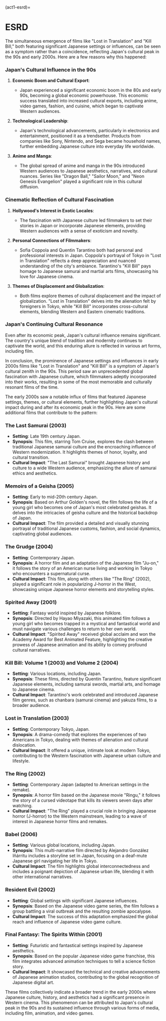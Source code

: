 (act1-esrd)=
# ESRD

The simultaneous emergence of films like "Lost in Translation" and "Kill Bill," both featuring significant Japanese settings or influences, can be seen as a symptom rather than a coincidence, reflecting Japan's cultural peak in the 90s and early 2000s. Here are a few reasons why this happened:

### Japan's Cultural Influence in the 90s
1. **Economic Boom and Cultural Export**:
   - Japan experienced a significant economic boom in the 80s and early 90s, becoming a global economic powerhouse. This economic success translated into increased cultural exports, including anime, video games, fashion, and cuisine, which began to captivate Western audiences.

2. **Technological Leadership**:
   - Japan's technological advancements, particularly in electronics and entertainment, positioned it as a trendsetter. Products from companies like Sony, Nintendo, and Sega became household names, further embedding Japanese culture into everyday life worldwide.

3. **Anime and Manga**:
   - The global spread of anime and manga in the 90s introduced Western audiences to Japanese aesthetics, narratives, and cultural nuances. Series like "Dragon Ball," "Sailor Moon," and "Neon Genesis Evangelion" played a significant role in this cultural diffusion.

### Cinematic Reflection of Cultural Fascination
1. **Hollywood's Interest in Exotic Locales**:
   - The fascination with Japanese culture led filmmakers to set their stories in Japan or incorporate Japanese elements, providing Western audiences with a sense of exoticism and novelty.

2. **Personal Connections of Filmmakers**:
   - Sofia Coppola and Quentin Tarantino both had personal and professional interests in Japan. Coppola's portrayal of Tokyo in "Lost in Translation" reflects a deep appreciation and nuanced understanding of the city's ambiance. Tarantino's "Kill Bill" pays homage to Japanese samurai and martial arts films, showcasing his love for Japanese cinema.

3. **Themes of Displacement and Globalization**:
   - Both films explore themes of cultural displacement and the impact of globalization. "Lost in Translation" delves into the alienation felt by foreigners in Tokyo, while "Kill Bill" incorporates cross-cultural elements, blending Western and Eastern cinematic traditions.

### Japan's Continuing Cultural Resonance
Even after its economic peak, Japan's cultural influence remains significant. The country's unique blend of tradition and modernity continues to captivate the world, and this enduring allure is reflected in various art forms, including film.

In conclusion, the prominence of Japanese settings and influences in early 2000s films like "Lost in Translation" and "Kill Bill" is a symptom of Japan's cultural zenith in the 90s. This period saw an unprecedented global fascination with Japanese culture, which filmmakers adeptly incorporated into their works, resulting in some of the most memorable and culturally resonant films of the time.

The early 2000s saw a notable influx of films that featured Japanese settings, themes, or cultural elements, further highlighting Japan's cultural impact during and after its economic peak in the 90s. Here are some additional films that contribute to the pattern:

### The Last Samurai (2003)
- **Setting**: Late 19th century Japan.
- **Synopsis**: This film, starring Tom Cruise, explores the clash between traditional Japanese samurai culture and the encroaching influence of Western modernization. It highlights themes of honor, loyalty, and cultural transition.
- **Cultural Impact**: "The Last Samurai" brought Japanese history and culture to a wide Western audience, emphasizing the allure of samurai ethics and aesthetics.

### Memoirs of a Geisha (2005)
- **Setting**: Early to mid-20th century Japan.
- **Synopsis**: Based on Arthur Golden's novel, the film follows the life of a young girl who becomes one of Japan's most celebrated geishas. It delves into the intricacies of geisha culture and the historical backdrop of Japan.
- **Cultural Impact**: The film provided a detailed and visually stunning portrayal of traditional Japanese customs, fashion, and social dynamics, captivating global audiences.

### The Grudge (2004)
- **Setting**: Contemporary Japan.
- **Synopsis**: A horror film and an adaptation of the Japanese film "Ju-on," it follows the story of an American nurse living and working in Tokyo who encounters a supernatural curse.
- **Cultural Impact**: This film, along with others like "The Ring" (2002), played a significant role in popularizing J-horror in the West, showcasing unique Japanese horror elements and storytelling styles.

### Spirited Away (2001)
- **Setting**: Fantasy world inspired by Japanese folklore.
- **Synopsis**: Directed by Hayao Miyazaki, this animated film follows a young girl who becomes trapped in a mystical and fantastical world and must navigate various challenges to return to her own world.
- **Cultural Impact**: "Spirited Away" received global acclaim and won the Academy Award for Best Animated Feature, highlighting the creative prowess of Japanese animation and its ability to convey profound cultural narratives.

### Kill Bill: Volume 1 (2003) and Volume 2 (2004)
- **Setting**: Various locations, including Japan.
- **Synopsis**: These films, directed by Quentin Tarantino, feature significant Japanese elements, including samurai swords, martial arts, and homage to Japanese cinema.
- **Cultural Impact**: Tarantino's work celebrated and introduced Japanese film genres, such as chanbara (samurai cinema) and yakuza films, to a broader audience.

### Lost in Translation (2003)
- **Setting**: Contemporary Tokyo, Japan.
- **Synopsis**: A drama-comedy that explores the experiences of two Americans in Tokyo, dealing with themes of alienation and cultural dislocation.
- **Cultural Impact**: It offered a unique, intimate look at modern Tokyo, contributing to the Western fascination with Japanese urban culture and lifestyle.

### The Ring (2002)
- **Setting**: Contemporary Japan (adapted to American settings in the remake).
- **Synopsis**: A horror film based on the Japanese movie "Ringu," it follows the story of a cursed videotape that kills its viewers seven days after watching.
- **Cultural Impact**: "The Ring" played a crucial role in bringing Japanese horror (J-horror) to the Western mainstream, leading to a wave of interest in Japanese horror films and remakes.

### Babel (2006)
- **Setting**: Various global locations, including Japan.
- **Synopsis**: This multi-narrative film directed by Alejandro González Iñárritu includes a storyline set in Japan, focusing on a deaf-mute Japanese girl navigating her life in Tokyo.
- **Cultural Impact**: The film highlights global interconnectedness and includes a poignant depiction of Japanese urban life, blending it with other international narratives.

### Resident Evil (2002)
- **Setting**: Global settings with significant Japanese influences.
- **Synopsis**: Based on the Japanese video game series, the film follows a group battling a viral outbreak and the resulting zombie apocalypse.
- **Cultural Impact**: The success of this adaptation emphasized the global reach and influence of Japanese video game culture.

### Final Fantasy: The Spirits Within (2001)
- **Setting**: Futuristic and fantastical settings inspired by Japanese aesthetics.
- **Synopsis**: Based on the popular Japanese video game franchise, this film integrates advanced animation techniques to tell a science fiction story.
- **Cultural Impact**: It showcased the technical and creative advancements of Japanese animation studios, contributing to the global recognition of Japanese digital art.

These films collectively indicate a broader trend in the early 2000s where Japanese culture, history, and aesthetics had a significant presence in Western cinema. This phenomenon can be attributed to Japan's cultural peak in the 90s and its sustained influence through various forms of media, including film, animation, and video games.